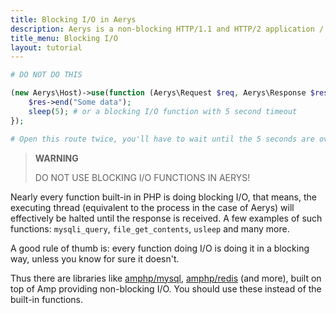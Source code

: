 ```yaml
---
title: Blocking I/O in Aerys
description: Aerys is a non-blocking HTTP/1.1 and HTTP/2 application / websocket / static file server.
title_menu: Blocking I/O
layout: tutorial
---
```


```php
# DO NOT DO THIS

(new Aerys\Host)->use(function (Aerys\Request $req, Aerys\Response $res) {
	$res->end("Some data");
	sleep(5); # or a blocking I/O function with 5 second timeout
});

# Open this route twice, you'll have to wait until the 5 seconds are over, until the next request is handled. (To try, start Aerys with only one worker)
```

> **WARNING**
>
> DO NOT USE BLOCKING I/O FUNCTIONS IN AERYS!

Nearly every function built-in in PHP is doing blocking I/O, that means, the executing thread (equivalent to the process in the case of Aerys) will effectively be halted until the response is received. A few examples of such functions: `mysqli_query`, `file_get_contents`, `usleep` and many more.

A good rule of thumb is: every function doing I/O is doing it in a blocking way, unless you know for sure it doesn't.

Thus there are libraries like [amphp/mysql](../../mysql), [amphp/redis](../../redis) (and more), built on top of Amp providing non-blocking I/O. You should use these instead of the built-in functions.
